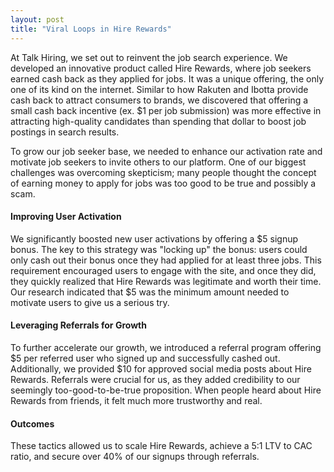 ```yaml
---
layout: post
title: "Viral Loops in Hire Rewards"
---
```


At Talk Hiring, we set out to reinvent the job search experience. We developed an innovative product called Hire Rewards, where job seekers earned cash back as they applied for jobs. It was a unique offering, the only one of its kind on the internet. Similar to how Rakuten and Ibotta provide cash back to attract consumers to brands, we discovered that offering a small cash back incentive (ex. $1 per job submission) was more effective in attracting high-quality candidates than spending that dollar to boost job postings in search results.

To grow our job seeker base, we needed to enhance our activation rate and motivate job seekers to invite others to our platform. One of our biggest challenges was overcoming skepticism; many people thought the concept of earning money to apply for jobs was too good to be true and possibly a scam.

#### Improving User Activation
We significantly boosted new user activations by offering a $5 signup bonus. The key to this strategy was "locking up" the bonus: users could only cash out their bonus once they had applied for at least three jobs. This requirement encouraged users to engage with the site, and once they did, they quickly realized that Hire Rewards was legitimate and worth their time. Our research indicated that $5 was the minimum amount needed to motivate users to give us a serious try.

#### Leveraging Referrals for Growth
To further accelerate our growth, we introduced a referral program offering $5 per referred user who signed up and successfully cashed out. Additionally, we provided $10 for approved social media posts about Hire Rewards. Referrals were crucial for us, as they added credibility to our seemingly too-good-to-be-true proposition. When people heard about Hire Rewards from friends, it felt much more trustworthy and real.

#### Outcomes
These tactics allowed us to scale Hire Rewards, achieve a 5:1 LTV to CAC ratio, and secure over 40% of our signups through referrals. 